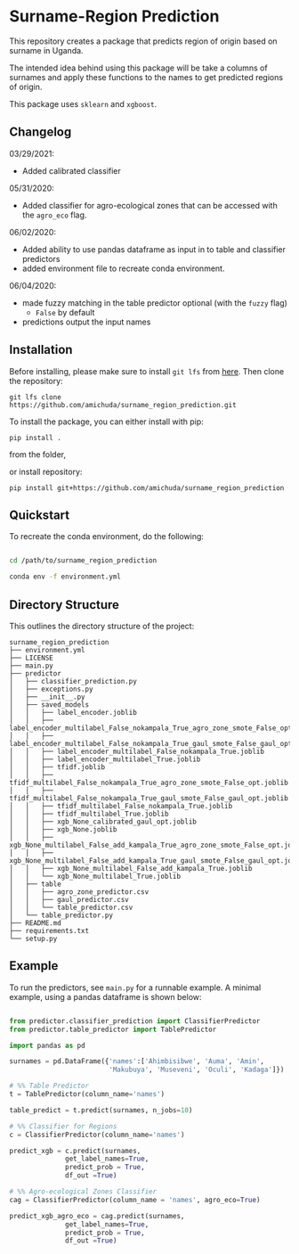# Surname-Region Prediction

This repository creates a package that predicts region of origin based on surname in Uganda.

The intended idea behind using this package will be take a columns of surnames and apply these functions to the names to get predicted regions of origin.

This package uses `sklearn` and `xgboost`.

## Changelog

03/29/2021:

- Added calibrated classifier

05/31/2020:

- Added classifier for agro-ecological zones that can be accessed with the `agro_eco` flag.

06/02/2020:

- Added ability to use pandas dataframe as input in to table and classifier predictors
- added environment file to recreate conda environment.

06/04/2020:

- made fuzzy matching in the table predictor optional (with the `fuzzy` flag)
  - `False` by default
- predictions output the input names

## Installation

Before installing, please make sure to install `git lfs` from [here](https://git-lfs.github.com/). Then clone the repository:

```
git lfs clone https://github.com/amichuda/surname_region_prediction.git
```

To install the package, you can either install with pip:

```
pip install .
```

from the folder,

or install repository:

```
pip install git+https://github.com/amichuda/surname_region_prediction
```

## Quickstart

To recreate the conda environment, do the following:

```bash

cd /path/to/surname_region_prediction

conda env -f environment.yml
```

## Directory Structure

This outlines the directory structure of the project:

```
surname_region_prediction
├── environment.yml
├── LICENSE
├── main.py
├── predictor
│   ├── classifier_prediction.py
│   ├── exceptions.py
│   ├── __init__.py
│   ├── saved_models
│   │   ├── label_encoder.joblib
│   │   ├── label_encoder_multilabel_False_nokampala_True_agro_zone_smote_False_opt.joblib
│   │   ├── label_encoder_multilabel_False_nokampala_True_gaul_smote_False_gaul_opt.joblib
│   │   ├── label_encoder_multilabel_False_nokampala_True.joblib
│   │   ├── label_encoder_multilabel_True.joblib
│   │   ├── tfidf.joblib
│   │   ├── tfidf_multilabel_False_nokampala_True_agro_zone_smote_False_opt.joblib
│   │   ├── tfidf_multilabel_False_nokampala_True_gaul_smote_False_gaul_opt.joblib
│   │   ├── tfidf_multilabel_False_nokampala_True.joblib
│   │   ├── tfidf_multilabel_True.joblib
│   │   ├── xgb_None_calibrated_gaul_opt.joblib
│   │   ├── xgb_None.joblib
│   │   ├── xgb_None_multilabel_False_add_kampala_True_agro_zone_smote_False_opt.joblib
│   │   ├── xgb_None_multilabel_False_add_kampala_True_gaul_smote_False_gaul_opt.joblib
│   │   ├── xgb_None_multilabel_False_add_kampala_True.joblib
│   │   └── xgb_None_multilabel_True.joblib
│   ├── table
│   │   ├── agro_zone_predictor.csv
│   │   ├── gaul_predictor.csv
│   │   └── table_predictor.csv
│   └── table_predictor.py
├── README.md
├── requirements.txt
└── setup.py

```

## Example

To run the predictors, see `main.py` for a runnable example. A minimal example, using a pandas dataframe is shown below:

```python

from predictor.classifier_prediction import ClassifierPredictor
from predictor.table_predictor import TablePredictor

import pandas as pd

surnames = pd.DataFrame({'names':['Ahimbisibwe', 'Auma', 'Amin', 
                         'Makubuya', 'Museveni', 'Oculi', 'Kadaga']})

# %% Table Predictor
t = TablePredictor(column_name='names')

table_predict = t.predict(surnames, n_jobs=10)

# %% Classifier for Regions
c = ClassifierPredictor(column_name='names')

predict_xgb = c.predict(surnames, 
              get_label_names=True, 
              predict_prob = True,
              df_out =True)

# %% Agro-ecological Zones Classifier
cag = ClassifierPredictor(column_name = 'names', agro_eco=True)

predict_xgb_agro_eco = cag.predict(surnames, 
              get_label_names=True, 
              predict_prob = True,
              df_out =True)
              
```
